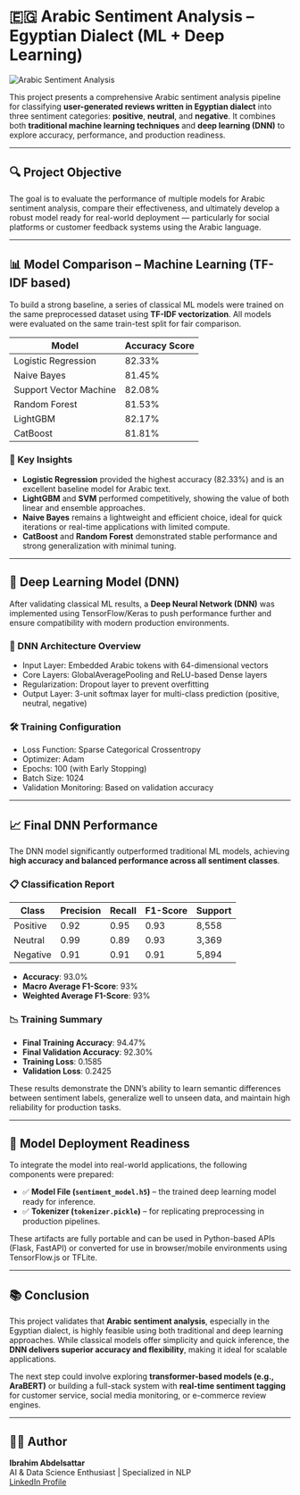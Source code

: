 # 🇪🇬 Arabic Sentiment Analysis – Egyptian Dialect (ML + Deep Learning)

![Arabic Sentiment Analysis]([https://raw.githubusercontent.com/username/repo/main/images/تحليل%20المشاعر%20باللهجة%20المصرية.png](https://sdmntprpolandcentral.oaiusercontent.com/files/8babd164116a096_00000000-dde8-620a-96ef-25fb0bbab8d8/drvs/thumbnail/raw?se=2025-06-22T22%3A59%3A57Z&sp=r&sv=2024-08-04&sr=b&scid=ede47568-be05-5636-a5df-e642a9b035c4&skoid=76024c37-11e2-4c92-aa07-7e519fbe2d0f&sktid=a48cca56-e6da-484e-a814-9c849652bcb3&skt=2025-06-22T06%3A08%3A24Z&ske=2025-06-23T06%3A08%3A24Z&sks=b&skv=2024-08-04&sig=DMS3caGa4nrrbqYZCh8YX9gLEcYECx/LFsYLKA0KQfo%3D))

This project presents a comprehensive Arabic sentiment analysis pipeline for classifying **user-generated reviews written in Egyptian dialect** into three sentiment categories: **positive**, **neutral**, and **negative**. It combines both **traditional machine learning techniques** and **deep learning (DNN)** to explore accuracy, performance, and production readiness.


---

## 🔍 Project Objective

The goal is to evaluate the performance of multiple models for Arabic sentiment analysis, compare their effectiveness, and ultimately develop a robust model ready for real-world deployment — particularly for social platforms or customer feedback systems using the Arabic language.

---

## 📊 Model Comparison – Machine Learning (TF-IDF based)

To build a strong baseline, a series of classical ML models were trained on the same preprocessed dataset using **TF-IDF vectorization**. All models were evaluated on the same train-test split for fair comparison.

| Model                   | Accuracy Score |
|------------------------|----------------|
| Logistic Regression    | 82.33%         |
| Naive Bayes            | 81.45%         |
| Support Vector Machine | 82.08%         |
| Random Forest          | 81.53%         |
| LightGBM               | 82.17%         |
| CatBoost               | 81.81%         |

### 🔎 Key Insights

- **Logistic Regression** provided the highest accuracy (82.33%) and is an excellent baseline model for Arabic text.
- **LightGBM** and **SVM** performed competitively, showing the value of both linear and ensemble approaches.
- **Naive Bayes** remains a lightweight and efficient choice, ideal for quick iterations or real-time applications with limited compute.
- **CatBoost** and **Random Forest** demonstrated stable performance and strong generalization with minimal tuning.

---

## 🧠 Deep Learning Model (DNN)

After validating classical ML results, a **Deep Neural Network (DNN)** was implemented using TensorFlow/Keras to push performance further and ensure compatibility with modern production environments.

### 📌 DNN Architecture Overview

- Input Layer: Embedded Arabic tokens with 64-dimensional vectors
- Core Layers: GlobalAveragePooling and ReLU-based Dense layers
- Regularization: Dropout layer to prevent overfitting
- Output Layer: 3-unit softmax layer for multi-class prediction (positive, neutral, negative)

### 🛠️ Training Configuration

- Loss Function: Sparse Categorical Crossentropy
- Optimizer: Adam
- Epochs: 100 (with Early Stopping)
- Batch Size: 1024
- Validation Monitoring: Based on validation accuracy

---

## 📈 Final DNN Performance

The DNN model significantly outperformed traditional ML models, achieving **high accuracy and balanced performance across all sentiment classes**.

### 📋 Classification Report

| Class     | Precision | Recall | F1-Score | Support |
|-----------|-----------|--------|----------|---------|
| Positive  | 0.92      | 0.95   | 0.93     | 8,558   |
| Neutral   | 0.99      | 0.89   | 0.93     | 3,369   |
| Negative  | 0.91      | 0.91   | 0.91     | 5,894   |

- **Accuracy**: 93.0%
- **Macro Average F1-Score**: 93%
- **Weighted Average F1-Score**: 93%

### 📉 Training Summary

- **Final Training Accuracy**: 94.47%
- **Final Validation Accuracy**: 92.30%
- **Training Loss**: 0.1585
- **Validation Loss**: 0.2425

These results demonstrate the DNN’s ability to learn semantic differences between sentiment labels, generalize well to unseen data, and maintain high reliability for production tasks.

---

## 🚀 Model Deployment Readiness

To integrate the model into real-world applications, the following components were prepared:

- ✅ **Model File (`sentiment_model.h5`)** – the trained deep learning model ready for inference.
- ✅ **Tokenizer (`tokenizer.pickle`)** – for replicating preprocessing in production pipelines.

These artifacts are fully portable and can be used in Python-based APIs (Flask, FastAPI) or converted for use in browser/mobile environments using TensorFlow.js or TFLite.

---

## 📚 Conclusion

This project validates that **Arabic sentiment analysis**, especially in the Egyptian dialect, is highly feasible using both traditional and deep learning approaches. While classical models offer simplicity and quick inference, the **DNN delivers superior accuracy and flexibility**, making it ideal for scalable applications.

The next step could involve exploring **transformer-based models (e.g., AraBERT)** or building a full-stack system with **real-time sentiment tagging** for customer service, social media monitoring, or e-commerce review engines.

---

## 👨‍💻 Author

**Ibrahim Abdelsattar**  
AI & Data Science Enthusiast | Specialized in NLP  
[LinkedIn Profile](https://www.linkedin.com/in/ibrahim-abdelsattar/)
